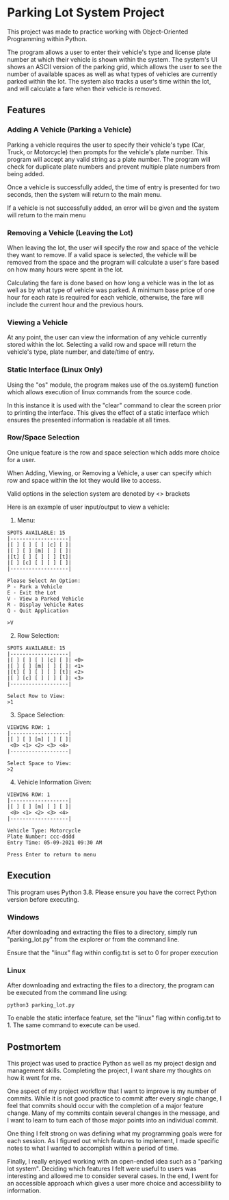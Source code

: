 # Parking Lot System Project
This project was made to practice working with Object-Oriented Programming within Python.

The program allows a user to enter their vehicle's type and license plate number at which
their vehicle is shown within the system. The system's UI shows an ASCII version of the parking grid,
which allows the user to see the number of available spaces as well as what types of vehicles are currently
parked within the lot. The system also tracks a user's time within the lot, and will calculate a fare when their vehicle
is removed.


## Features
### Adding A Vehicle (Parking a Vehicle)
Parking a vehicle requires the user to specify their vehicle's type (Car, Truck, or Motorcycle) then prompts for the vehicle's plate number. 
This program will accept any valid string as a plate number. The program will check for duplicate plate numbers and prevent
multiple plate numbers from being added.

Once a vehicle is successfully added, the time of entry is presented for two seconds, then the system will return to the main menu.

If a vehicle is not successfully added, an error will be given and the system
will return to the main menu

### Removing a Vehicle (Leaving the Lot)
When leaving the lot, the user will specify the row and space of the vehicle they want to remove. If a valid space is selected, 
the vehicle will be removed from the space and the program will calculate a user's fare based on how many hours were spent in the lot.

Calculating the fare is done based on how long a vehicle was in the lot as well as by what type of vehicle was parked.
A minimum base price of one hour for each rate is required for each vehicle, otherwise, the fare will include the current hour and the previous hours.

### Viewing a Vehicle
At any point, the user can view the information of any vehicle currently stored within the lot.
Selecting a valid row and space will return the vehicle's type, plate number, and date/time of entry. 

### Static Interface (Linux Only)
Using the "os" module, the program makes use of the os.system() function which allows execution of linux commands from the source code.

In this instance it is used with the "clear" command to clear the screen prior to printing the interface. This gives the effect of a static interface
which ensures the presented information is readable at all times. 

### Row/Space Selection
One unique feature is the row and space selection which adds more choice for a user.

When Adding, Viewing, or Removing a Vehicle,  a user can specify which row and space within the lot they would like to access.

Valid options in the selection system are denoted by <> brackets

Here is an example of user input/output to view a vehicle:

1. Menu:
```
SPOTS AVAILABLE: 15
|-------------------|
|[ ] [ ] [ ] [c] [ ]|
|[ ] [ ] [m] [ ] [ ]|
|[t] [ ] [ ] [ ] [t]|
|[ ] [c] [ ] [ ] [ ]|
|-------------------|

Please Select An Option:
P - Park a Vehicle
E - Exit the Lot
V - View a Parked Vehicle
R - Display Vehicle Rates
Q - Quit Application

>V
```
2. Row Selection:
```
SPOTS AVAILABLE: 15
|-------------------|
|[ ] [ ] [ ] [c] [ ]| <0>
|[ ] [ ] [m] [ ] [ ]| <1>
|[t] [ ] [ ] [ ] [t]| <2>
|[ ] [c] [ ] [ ] [ ]| <3>
|-------------------|

Select Row to View:
>1

```
3. Space Selection:
```
VIEWING ROW: 1
|-------------------|
|[ ] [ ] [m] [ ] [ ]|
 <0> <1> <2> <3> <4> 
|-------------------|

Select Space to View:
>2

```
4. Vehicle Information Given:
```
VIEWING ROW: 1
|-------------------|
|[ ] [ ] [m] [ ] [ ]|
 <0> <1> <2> <3> <4> 
|-------------------|

Vehicle Type: Motorcycle
Plate Number: ccc-dddd
Entry Time: 05-09-2021 09:30 AM

Press Enter to return to menu

```

## Execution
This program uses Python 3.8. Please ensure you have the correct Python version before executing.

### Windows
After downloading and extracting the files to a directory, simply run "parking_lot.py" from the explorer or from the command line.

Ensure that the "linux" flag within config.txt is set to 0 for proper execution

### Linux
After downloading and extracting the files to a directory, the program can be executed from the command line using:

`python3 parking_lot.py`

To enable the static interface feature, set the "linux" flag within config.txt to 1. The same command to execute can be used. 


## Postmortem
This project was used to practice Python as well as my project design and management skills.
Completing the project, I want share my thoughts on how it went for me. 

One aspect of my project workflow that I want to improve is my number of commits. While it is not good practice to commit after every single change,
I feel that commits should occur with the completion of a major feature change. Many of my commits contain several changes in the message, and I want to learn to turn each of those major points into an 
individual commit.

One thing I felt strong on was defining what my programming goals were for each session. As I figured out which features to implement, I made specific notes to what I wanted to accomplish within a period of time.

Finally, I really enjoyed working with an open-ended idea such as a "parking lot system". Deciding which features I felt 
were useful to users was interesting and allowed me to consider several cases. In the end, I went for 
an accessible approach which gives a user more choice and accessibility to information.